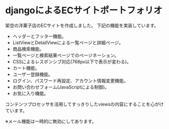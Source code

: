 <h1>djangoによるECサイトポートフォリオ</h1>

架空の洋菓子店のECサイトを作成しました。
下記の機能を実装しています。
<ul>
  <li>ヘッダーとフッター機能。</li>
  <li>ListViewとDetailViewによる一覧ページと詳細ページ。</li>
  <li>商品検索機能。</li>
  <li>一覧ページと検索結果ページでのページネーション。</li>
  <li>CSSによるレスポンシブ対応(768px以下で表示が変わる)。</li>
  <li>カート機能。</li>
  <li>ユーザー登録機能。</li>
  <li>ログイン、パスワード再設定、アカウント情報変更機能。</li>
  <li>お問い合わせフォーム(JavaScriptによる制御)。</li>
  <li>お気に入り機能。</li>
</ul>

コンテンツプロセッサを活用してすっきりしたviewsの内容にすることを心がけています。

※メール機能は一時的に無効にしてあります。
